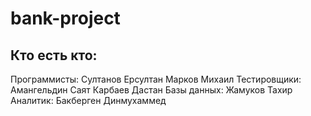 # bank-project
## Кто есть кто:
Программисты:
Султанов Ерсултан
Марков Михаил 
Тестировщики:
Амангельдин Саят
Карбаев Дастан
Базы данных:
Жамуков Тахир 
Аналитик:
Бакберген Динмухаммед 
